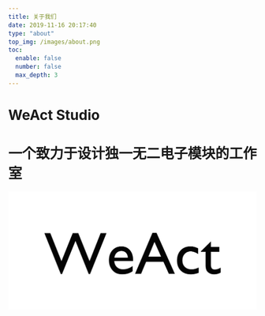 ```yaml
---
title: 关于我们
date: 2019-11-16 20:17:40
type: "about"
top_img: /images/about.png
toc:
  enable: false
  number: false
  max_depth: 3
---
```

<!-- more -->
# WeAct Studio
# 一个致力于设计独一无二电子模块的工作室
![](/images/weact-logo1.png)